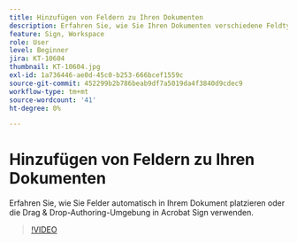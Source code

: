 ```yaml
---
title: Hinzufügen von Feldern zu Ihren Dokumenten
description: Erfahren Sie, wie Sie Ihren Dokumenten verschiedene Feldtypen hinzufügen.
feature: Sign, Workspace
role: User
level: Beginner
jira: KT-10604
thumbnail: KT-10604.jpg
exl-id: 1a736446-ae0d-45c0-b253-666bcef1559c
source-git-commit: 452299b2b786beab9df7a5019da4f3840d9cdec9
workflow-type: tm+mt
source-wordcount: '41'
ht-degree: 0%

---
```


# Hinzufügen von Feldern zu Ihren Dokumenten

Erfahren Sie, wie Sie Felder automatisch in Ihrem Dokument platzieren oder die Drag &amp; Drop-Authoring-Umgebung in Acrobat Sign verwenden.

>[!VIDEO](https://video.tv.adobe.com/v/346620?quality=12&learn=on&hidetitle=true)
